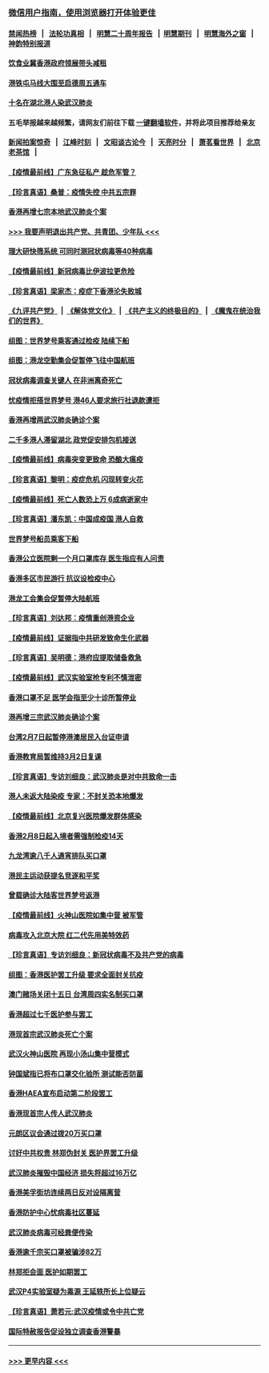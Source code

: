 ### [微信用户指南，使用浏览器打开体验更佳](https://github.com/gfw-breaker/banned-news1/blob/master/indexes/wechat-guide.md?t=0)
#### [禁闻热榜](热点新闻.md?t=0)  &nbsp;&nbsp;|&nbsp;&nbsp; [法轮功真相](https://github.com/gfw-breaker/truth/blob/master/README.md?t=0) &nbsp;&nbsp;|&nbsp;&nbsp; [明慧二十周年报告](https://github.com/gfw-breaker/mh-reports/blob/master/README.md?t=0) &nbsp;&nbsp;|&nbsp;&nbsp;[明慧期刊](https://github.com/gfw-breaker/mh-qikan) &nbsp;&nbsp;|&nbsp;&nbsp; [明慧海外之窗](https://github.com/gfw-breaker/mh-news/blob/master/README.md?t=0) &nbsp;&nbsp;|&nbsp;&nbsp; [神韵特别报道](https://github.com/gfw-breaker/mh-news/blob/master/shenyun.md?t=0)
#### [饮食业冀香港政府领展带头减租](../pages/nsc415/n11864876.md?t=02131644) 
#### [港铁屯马线大围至启德周五通车](../pages/nsc415/n11864842.md?t=02131644) 
#### [十名在湖北港人染武汉肺炎](../pages/nsc415/n11864807.md?t=02131644) 
#### 五毛举报越来越频繁，请网友们前往下载 [一键翻墙软件](https://github.com/gfw-breaker/ssr-accounts)，并将此项目推荐给亲友
#### [新闻拍案惊奇](https://github.com/gfw-breaker/banned-news1/blob/master/pages/link4.md) &nbsp;&nbsp;|&nbsp;&nbsp; [江峰时刻](https://github.com/gfw-breaker/banned-news1/blob/master/pages/link4.md) &nbsp;&nbsp;|&nbsp;&nbsp; [文昭谈古论今](https://github.com/gfw-breaker/banned-news1/blob/master/pages/link4.md) &nbsp;&nbsp;|&nbsp;&nbsp; [天亮时分](https://github.com/gfw-breaker/banned-news1/blob/master/pages/link4.md) &nbsp;&nbsp;|&nbsp;&nbsp; [萧茗看世界](https://github.com/gfw-breaker/banned-news1/blob/master/pages/link4.md) &nbsp;&nbsp;|&nbsp;&nbsp; [北京老茶馆](https://github.com/gfw-breaker/banned-news1/blob/master/pages/link4.md) &nbsp;&nbsp;|&nbsp;&nbsp; 
#### [【疫情最前线】广东急征私产 趁危军管？](../pages/nsc415/n11864205.md?t=02131644) 
#### [【珍言真语】桑普：疫情失控 中共五宗罪](../pages/nsc415/n11864157.md?t=02131644) 
#### [香港再增七宗本地武汉肺炎个案](../pages/nsc415/n11862405.md?t=02131644) 
#### [>>> 我要声明退出共产党、共青团、少年队 <<<](https://github.com/begood0513/goodnews/blob/master/quit/letter.md) 
#### [理大研快筛系统 可同时测冠状病毒等40种病毒](../pages/nsc415/n11862376.md?t=02131644) 
#### [【疫情最前线】新冠病毒比伊波拉更危险](../pages/nsc415/n11862199.md?t=02131644) 
#### [【珍言真语】梁家杰：疫症下香港沦失败城](../pages/nsc415/n11861588.md?t=02131644) 
#### [《九评共产党》](https://github.com/begood0513/9ping.md/blob/master/README.md) &nbsp;|&nbsp; [《解体党文化》](../../../../jtdwh.md/blob/master/README.md)  &nbsp;|&nbsp; [《共产主义的终极目的》](../../../../gczydzjmd.md/blob/master/README.md) &nbsp;|&nbsp; [《魔鬼在统治我们的世界》](../../../../mgztzwmdsj.md/blob/master/README.md) 
#### [组图：世界梦号乘客通过检疫 陆续下船](../pages/nsc415/n11858302.md?t=02131644) 
#### [组图：港龙空勤集会促暂停飞往中国航班](../pages/nsc415/n11858190.md?t=02131644) 
#### [冠状病毒调查关键人 在非洲离奇死亡](../pages/nsc415/n11859798.md?t=02131644) 
#### [忧疫情拒搭世界梦号 港46人要求旅行社退款遭拒](../pages/nsc415/n11859849.md?t=02131644) 
#### [香港再增两武汉肺炎确诊个案](../pages/nsc415/n11859833.md?t=02131644) 
#### [二千多港人滞留湖北 政党促安排包机接送](../pages/nsc415/n11859831.md?t=02131644) 
#### [【疫情最前线】病毒突变更致命 恐酿大瘟疫](../pages/nsc415/n11859604.md?t=02131644) 
#### [【珍言真语】黎明：疫症危机 闪现转变火花](../pages/nsc415/n11859199.md?t=02131644) 
#### [【疫情最前线】死亡人数恐上万 6成病逝家中](../pages/nsc415/n11856687.md?t=02131644) 
#### [【珍言真语】潘东凯：中国成疫国 港人自救](../pages/nsc415/n11856962.md?t=02131644) 
#### [世界梦号船员乘客下船](../pages/nsc415/n11856883.md?t=02131644) 
#### [香港公立医院剩一个月口罩库存 医生指应有人问责](../pages/nsc415/n11856875.md?t=02131644) 
#### [香港多区市民游行 抗议设检疫中心](../pages/nsc415/n11856866.md?t=02131644) 
#### [港龙工会集会促暂停大陆航班](../pages/nsc415/n11856840.md?t=02131644) 
#### [【珍言真语】刘达邦：疫情重创港资企业](../pages/nsc415/n11854274.md?t=02131644) 
#### [【疫情最前线】证据指中共研发致命生化武器](../pages/nsc415/n11853087.md?t=02131644) 
#### [【珍言真语】吴明德：港府应提取储备救急](../pages/nsc415/n11852734.md?t=02131644) 
#### [【疫情最前线】武汉实验室抢专利不慎泄密](../pages/nsc415/n11850310.md?t=02131644) 
#### [香港口罩不足 医学会指至少十诊所暂停业](../pages/nsc415/n11850301.md?t=02131644) 
#### [港再增三宗武汉肺炎确诊个案](../pages/nsc415/n11850328.md?t=02131644) 
#### [台湾2月7日起暂停港澳居民入台证申请](../pages/nsc415/n11850304.md?t=02131644) 
#### [香港教育局暂维持3月2日复课](../pages/nsc415/n11850260.md?t=02131644) 
#### [【珍言真语】专访刘细良：武汉肺炎是对中共致命一击](../pages/nsc415/n11849934.md?t=02131644) 
#### [港人未返大陆染疫 专家：不封关恐本地爆发](../pages/nsc415/n11848021.md?t=02131644) 
#### [【疫情最前线】北京复兴医院爆发群体感染](../pages/nsc415/n11847626.md?t=02131644) 
#### [香港2月8日起入境者需强制检疫14天](../pages/nsc415/n11847658.md?t=02131644) 
#### [九龙湾逾八千人通宵排队买口罩](../pages/nsc415/n11847647.md?t=02131644) 
#### [港民主运动获提名竞逐和平奖](../pages/nsc415/n11847633.md?t=02131644) 
#### [曾载确诊大陆客世界梦号返港](../pages/nsc415/n11847608.md?t=02131644) 
#### [【疫情最前线】火神山医院如集中营 被军管](../pages/nsc415/n11847524.md?t=02131644) 
#### [病毒攻入北京大院 红二代先用美特效药](../pages/nsc415/n11847427.md?t=02131644) 
#### [【珍言真语】专访刘细良：新冠状病毒不及共产党的病毒](../pages/nsc415/n11847164.md?t=02131644) 
#### [组图：香港医护罢工升级 要求全面封关抗疫](../pages/nsc415/n11844107.md?t=02131644) 
#### [澳门赌场关闭十五日 台湾周四实名制买口罩](../pages/nsc415/n11845083.md?t=02131644) 
#### [香港超过七千医护参与罢工](../pages/nsc415/n11845051.md?t=02131644) 
#### [港现首宗武汉肺炎死亡个案](../pages/nsc415/n11844998.md?t=02131644) 
#### [武汉火神山医院 再现小汤山集中营模式](../pages/nsc415/n11844763.md?t=02131644) 
#### [钟国斌指已将布口罩交化验所 测试能否防菌](../pages/nsc415/n11842783.md?t=02131644) 
#### [香港HAEA宣布启动第二阶段罢工](../pages/nsc415/n11842723.md?t=02131644) 
#### [香港现首宗人传人武汉肺炎](../pages/nsc415/n11842766.md?t=02131644) 
#### [元朗区议会通过拨20万买口罩](../pages/nsc415/n11842754.md?t=02131644) 
#### [讨好中共权贵 林郑伪封关 医护界罢工升级](../pages/nsc415/n11842359.md?t=02131644) 
#### [武汉肺炎摧毁中国经济 损失将超过16万亿](../pages/nsc415/n11839723.md?t=02131644) 
#### [香港美孚街坊连续两日反对设隔离营](../pages/nsc415/n11839962.md?t=02131644) 
#### [香港防护中心忧病毒社区蔓延](../pages/nsc415/n11839933.md?t=02131644) 
#### [武汉肺炎病毒可经粪便传染](../pages/nsc415/n11839939.md?t=02131644) 
#### [香港逾千宗买口罩被骗涉82万](../pages/nsc415/n11839914.md?t=02131644) 
#### [林郑拒会面 医护如期罢工](../pages/nsc415/n11839892.md?t=02131644) 
#### [武汉P4实验室疑为毒源 王延轶所长上位疑云](../pages/nsc415/n11835543.md?t=02131644) 
#### [【珍言真语】萧若元:武汉疫情或令中共亡党](../pages/nsc415/n11829394.md?t=02131644) 
#### [国际特赦报告促设独立调查香港警暴](../pages/nsc415/n11833845.md?t=02131644) 

----
#### [ >>> 更早内容 <<< ](../indexes/nsc415-earlier.md)
